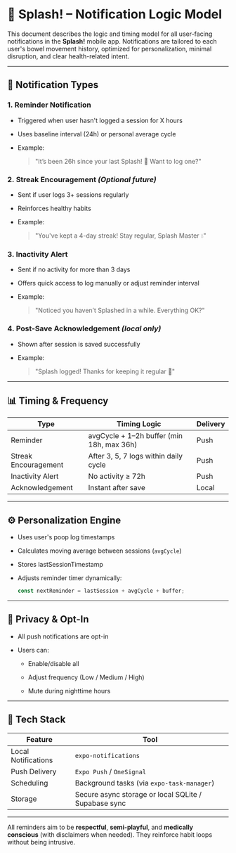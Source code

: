 # 🔔 Splash! – Notification Logic Model

This document describes the logic and timing model for all user-facing notifications in the **Splash!** mobile app. Notifications are tailored to each user's bowel movement history, optimized for personalization, minimal disruption, and clear health-related intent.

---

## 🧠 Notification Types

### 1. **Reminder Notification**

- Triggered when user hasn't logged a session for X hours
    
- Uses baseline interval (24h) or personal average cycle
    
- Example:
    
    > "It’s been 26h since your last Splash! 💩 Want to log one?"
    

### 2. **Streak Encouragement** _(Optional future)_

- Sent if user logs 3+ sessions regularly
    
- Reinforces healthy habits
    
- Example:
    
    > "You've kept a 4-day streak! Stay regular, Splash Master 💧"
    

### 3. **Inactivity Alert**

- Sent if no activity for more than 3 days
    
- Offers quick access to log manually or adjust reminder interval
    
- Example:
    
    > "Noticed you haven’t Splashed in a while. Everything OK?"
    

### 4. **Post-Save Acknowledgement** _(local only)_

- Shown after session is saved successfully
    
- Example:
    
    > "Splash logged! Thanks for keeping it regular 🧻"
    

---

## 📊 Timing & Frequency

|Type|Timing Logic|Delivery|
|---|---|---|
|Reminder|avgCycle + 1–2h buffer (min 18h, max 36h)|Push|
|Streak Encouragement|After 3, 5, 7 logs within daily cycle|Push|
|Inactivity Alert|No activity ≥ 72h|Push|
|Acknowledgement|Instant after save|Local|

---

## ⚙️ Personalization Engine

- Uses user's poop log timestamps
    
- Calculates moving average between sessions (`avgCycle`)
    
- Stores lastSessionTimestamp
    
- Adjusts reminder timer dynamically:
    
    ```ts
    const nextReminder = lastSession + avgCycle + buffer;
    ```
    

---

## 🔐 Privacy & Opt-In

- All push notifications are opt-in
    
- Users can:
    
    - Enable/disable all
        
    - Adjust frequency (Low / Medium / High)
        
    - Mute during nighttime hours
        

---

## 🔧 Tech Stack

|Feature|Tool|
|---|---|
|Local Notifications|`expo-notifications`|
|Push Delivery|`Expo Push` / `OneSignal`|
|Scheduling|Background tasks (via `expo-task-manager`)|
|Storage|Secure async storage or local SQLite / Supabase sync|

---

All reminders aim to be **respectful**, **semi-playful**, and **medically conscious** (with disclaimers when needed). They reinforce habit loops without being intrusive.